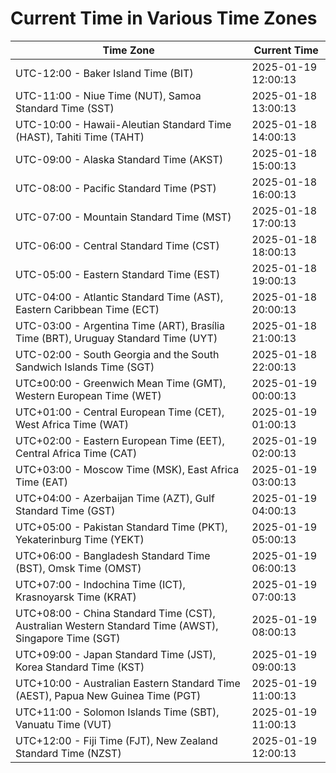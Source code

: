 # Current Time in Various Time Zones

| Time Zone | Current Time |
|-----------|--------------|
| UTC-12:00 - Baker Island Time (BIT) | 2025-01-19 12:00:13 |
| UTC-11:00 - Niue Time (NUT), Samoa Standard Time (SST) | 2025-01-18 13:00:13 |
| UTC-10:00 - Hawaii-Aleutian Standard Time (HAST), Tahiti Time (TAHT) | 2025-01-18 14:00:13 |
| UTC-09:00 - Alaska Standard Time (AKST) | 2025-01-18 15:00:13 |
| UTC-08:00 - Pacific Standard Time (PST) | 2025-01-18 16:00:13 |
| UTC-07:00 - Mountain Standard Time (MST) | 2025-01-18 17:00:13 |
| UTC-06:00 - Central Standard Time (CST) | 2025-01-18 18:00:13 |
| UTC-05:00 - Eastern Standard Time (EST) | 2025-01-18 19:00:13 |
| UTC-04:00 - Atlantic Standard Time (AST), Eastern Caribbean Time (ECT) | 2025-01-18 20:00:13 |
| UTC-03:00 - Argentina Time (ART), Brasília Time (BRT), Uruguay Standard Time (UYT) | 2025-01-18 21:00:13 |
| UTC-02:00 - South Georgia and the South Sandwich Islands Time (SGT) | 2025-01-18 22:00:13 |
| UTC±00:00 - Greenwich Mean Time (GMT), Western European Time (WET) | 2025-01-19 00:00:13 |
| UTC+01:00 - Central European Time (CET), West Africa Time (WAT) | 2025-01-19 01:00:13 |
| UTC+02:00 - Eastern European Time (EET), Central Africa Time (CAT) | 2025-01-19 02:00:13 |
| UTC+03:00 - Moscow Time (MSK), East Africa Time (EAT) | 2025-01-19 03:00:13 |
| UTC+04:00 - Azerbaijan Time (AZT), Gulf Standard Time (GST) | 2025-01-19 04:00:13 |
| UTC+05:00 - Pakistan Standard Time (PKT), Yekaterinburg Time (YEKT) | 2025-01-19 05:00:13 |
| UTC+06:00 - Bangladesh Standard Time (BST), Omsk Time (OMST) | 2025-01-19 06:00:13 |
| UTC+07:00 - Indochina Time (ICT), Krasnoyarsk Time (KRAT) | 2025-01-19 07:00:13 |
| UTC+08:00 - China Standard Time (CST), Australian Western Standard Time (AWST), Singapore Time (SGT) | 2025-01-19 08:00:13 |
| UTC+09:00 - Japan Standard Time (JST), Korea Standard Time (KST) | 2025-01-19 09:00:13 |
| UTC+10:00 - Australian Eastern Standard Time (AEST), Papua New Guinea Time (PGT) | 2025-01-19 11:00:13 |
| UTC+11:00 - Solomon Islands Time (SBT), Vanuatu Time (VUT) | 2025-01-19 11:00:13 |
| UTC+12:00 - Fiji Time (FJT), New Zealand Standard Time (NZST) | 2025-01-19 12:00:13 |
